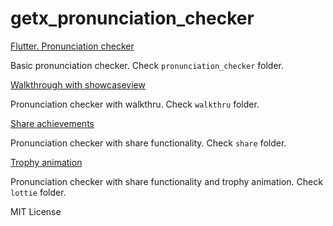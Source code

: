 # getx_pronunciation_checker

[Flutter. Pronunciation checker
](https://medium.com/easy-flutter/flutter-pronunciation-checker-with-speech-to-text-and-flutter-tts-fcba8fc0a6d8)

Basic pronunciation checker. Check `pronunciation_checker` folder.

[Walkthrough with showcaseview](https://medium.com/easy-flutter/flutter-app-walkthrough-with-showcaseview-package-98c8c396e64e)

Pronunciation checker with walkthru. Check `walkthru` folder.

[Share achievements](https://medium.com/p/564d5107a557)

Pronunciation checker with share functionality. Check `share` folder.

[Trophy animation](https://medium.com/easy-flutter/flutter-confetti-with-lottie-bf47cb38d2cd)

Pronunciation checker with share functionality and trophy animation. Check `lottie` folder.







MIT License
